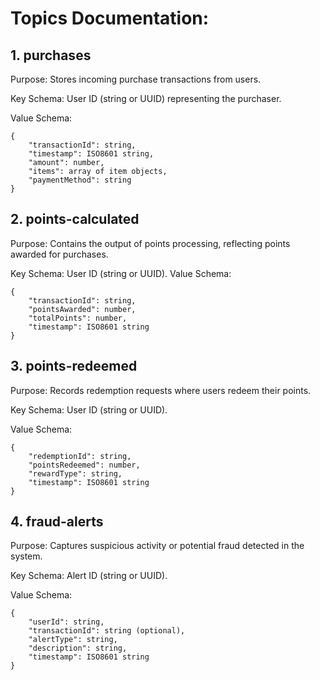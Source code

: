 # Topics Documentation:
## 1. purchases
Purpose: Stores incoming purchase transactions from users.

Key Schema: User ID (string or UUID) representing the purchaser.

Value Schema:
```
{
    "transactionId": string,
    "timestamp": ISO8601 string,
    "amount": number,
    "items": array of item objects,
    "paymentMethod": string
}
```

## 2. points-calculated
Purpose: Contains the output of points processing, reflecting points awarded for purchases.

Key Schema: User ID (string or UUID).
Value Schema:
```
{
    "transactionId": string,
    "pointsAwarded": number,
    "totalPoints": number,
    "timestamp": ISO8601 string
}
```

## 3. points-redeemed
Purpose: Records redemption requests where users redeem their points.

Key Schema: User ID (string or UUID).

Value Schema:
```
{
    "redemptionId": string,
    "pointsRedeemed": number,
    "rewardType": string,
    "timestamp": ISO8601 string
}
```

## 4. fraud-alerts
Purpose: Captures suspicious activity or potential fraud detected in the system.

Key Schema: Alert ID (string or UUID).

Value Schema:
```
{
    "userId": string,
    "transactionId": string (optional),
    "alertType": string,
    "description": string,
    "timestamp": ISO8601 string
}
```
